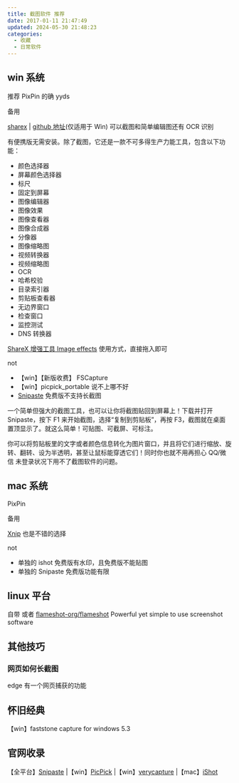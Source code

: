 ```yaml
---
title: 截图软件 推荐
date: 2017-01-11 21:47:49
updated: 2024-05-30 21:48:23
categories:
  - 收藏
  - 日常软件
---
```


## win 系统

推荐 PixPin 的确 yyds

备用

[sharex](https://getsharex.com/) | [github 地址](https://github.com/ShareX/ShareX/releases)(仅适用于 Win)  可以截图和简单编辑图还有 OCR 识别

有便携版无需安装。除了截图，它还是一款不可多得生产力能工具，包含以下功能：

* 颜色选择器
* 屏幕颜色选择器
* 标尺
* 固定到屏幕
* 图像编辑器
* 图像效果
* 图像查看器
* 图像合成器
* 分像器
* 图像缩略图
* 视频转换器
* 视频缩略图
* OCR
* 哈希校验
* 目录索引器
* 剪贴板查看器
* 无边界窗口
* 检查窗口
* 监控测试
* DNS 转换器

<!-- more -->

[ShareX 增强工具 Image effects](https://getsharex.com/image-effects/) 使用方式，直接拖入即可

not

* 【win】【新版收费】 FSCapture
* 【win】picpick_portable 说不上哪不好
* [Snipaste][1] 免费版不支持长截图

一个简单但强大的截图工具，也可以让你将截图贴回到屏幕上！下载并打开 Snipaste，按下 F1 来开始截图，选择“复制到剪贴板”，再按 F3，截图就在桌面置顶显示了。就这么简单！可贴图、可截屏、可标注。

你可以将剪贴板里的文字或者颜色信息转化为图片窗口，并且将它们进行缩放、旋转、翻转、设为半透明，甚至让鼠标能穿透它们！同时你也就不用再担心 QQ/微信 未登录状况下用不了截图软件的问题。

## mac 系统

PixPin

备用

[Xnip](https://zh.xnipapp.com/) 也是不错的选择

not

* 单独的 ishot 免费版有水印，且免费版不能贴图
* 单独的 Snipaste 免费版功能有限

## linux 平台

自带 或者 [flameshot-org/flameshot](https://github.com/flameshot-org/flameshot) Powerful yet simple to use screenshot software

## 其他技巧

### 网页如何长截图

edge 有一个网页捕获的功能

## 怀旧经典

【win】faststone capture for windows 5.3

## 官网收录

【全平台】[Snipaste](https://zh.snipaste.com) |【win】[PicPick](https://picpick.app/zh) |【win】[verycapture](https://verycapture.com/cn/index.html) |【mac】[iShot](https://www.better365.cn/h-col-134.html)

  [1]: https://zh.snipaste.com
